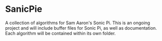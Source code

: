 # SanicPie
A collection of algorithms for Sam Aaron's Sonic Pi.
This is an ongoing project and will include buffer files for Sonic Pi, as well as documentation. Each algorithm will be contained within its own folder.
